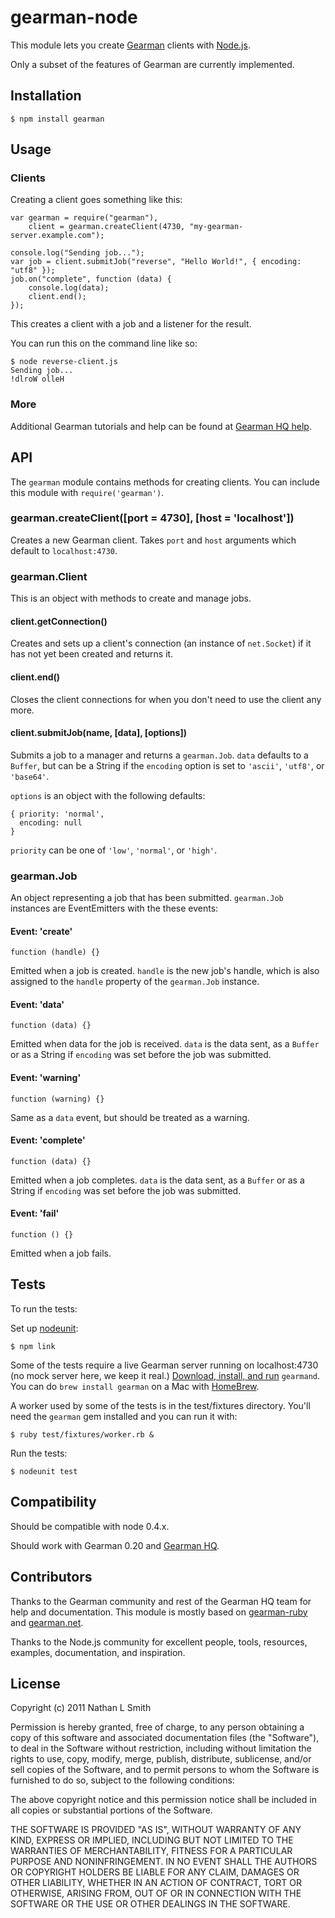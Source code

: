 # gearman-node

This module lets you create [Gearman](http://gearman.org/) clients with [Node.js](http://nodejs.org/).

Only a subset of the features of Gearman are currently implemented.

## Installation

    $ npm install gearman

## Usage

### Clients

Creating a client goes something like this:

    var gearman = require("gearman"),
        client = gearman.createClient(4730, "my-gearman-server.example.com");

    console.log("Sending job...");
    var job = client.submitJob("reverse", "Hello World!", { encoding: "utf8" });
    job.on("complete", function (data) {
        console.log(data);
        client.end();
    });

This creates a client with a job and a listener for the result.

You can run this on the command line like so:

    $ node reverse-client.js
    Sending job...
    !dlroW olleH

### More

Additional Gearman tutorials and help can be found at [Gearman HQ help](http://gearmanhq.com/help/).

## API

The `gearman` module contains methods for creating clients. You can include this module with `require('gearman')`.

### gearman.createClient([port = 4730], [host = 'localhost'])

Creates a new Gearman client. Takes `port` and `host` arguments which default to `localhost:4730`.

### gearman.Client

This is an object with methods to create and manage jobs.

#### client.getConnection()

Creates and sets up a client's connection (an instance of `net.Socket`) if it has not yet been created and returns it.

#### client.end()

Closes the client connections for when you don't need to use the client any more.

#### client.submitJob(name, [data], [options])

Submits a job to a manager and returns a `gearman.Job`. `data` defaults to a `Buffer`, but can be a String if the `encoding` option is set to `'ascii'`, `'utf8'`, or `'base64'`.

`options` is an object with the following defaults:

    { priority: 'normal',
      encoding: null
    }

`priority` can be one of `'low'`, `'normal'`, or `'high'`.

### gearman.Job

An object representing a job that has been submitted. `gearman.Job` instances are EventEmitters with the these events:

#### Event: 'create'

`function (handle) {}`

Emitted when a job is created. `handle` is the new job's handle, which is also assigned to the `handle` property of the `gearman.Job` instance.

#### Event: 'data'

`function (data) {}`

Emitted when data for the job is received. `data` is the data sent, as a `Buffer` or as a String if `encoding` was set before the job was submitted.

#### Event: 'warning'

`function (warning) {}`

Same as a `data` event, but should be treated as a warning.

#### Event: 'complete'

`function (data) {}`

Emitted when a job completes. `data` is the data sent, as a `Buffer` or as a String if `encoding` was set before the job was submitted.

#### Event: 'fail'

`function () {}`

Emitted when a job fails.

## Tests

To run the tests:

Set up [nodeunit](https://github.com/caolan/nodeunit):

    $ npm link

Some of the tests require a live Gearman server running on localhost:4730 (no mock server here, we keep it real.) [Download, install, and run](http://gearman.org/index.php?id=download#gearmand_c) `gearmand`. You can do `brew install gearman` on a Mac with [HomeBrew](http://mxcl.github.com/homebrew/).

A worker used by some of the tests is in the test/fixtures directory. You'll need the `gearman` gem installed and you can run it with:

    $ ruby test/fixtures/worker.rb &

Run the tests:

    $ nodeunit test

## Compatibility

Should be compatible with node 0.4.x.

Should work with Gearman 0.20 and [Gearman HQ](http://gearmanhq.com/).

## Contributors

Thanks to the Gearman community and rest of the Gearman HQ team for help and documentation. This module is mostly based on [gearman-ruby](https://github.com/gearman-ruby/gearman-ruby) and [gearman.net](https://launchpad.net/gearman.net).

Thanks to the Node.js community for excellent people, tools, resources, examples, documentation, and inspiration.

## License

Copyright (c) 2011 Nathan L Smith

Permission is hereby granted, free of charge, to any person obtaining a copy
of this software and associated documentation files (the "Software"), to deal
in the Software without restriction, including without limitation the rights
to use, copy, modify, merge, publish, distribute, sublicense, and/or sell
copies of the Software, and to permit persons to whom the Software is
furnished to do so, subject to the following conditions:

The above copyright notice and this permission notice shall be included in
all copies or substantial portions of the Software.

THE SOFTWARE IS PROVIDED "AS IS", WITHOUT WARRANTY OF ANY KIND, EXPRESS OR
IMPLIED, INCLUDING BUT NOT LIMITED TO THE WARRANTIES OF MERCHANTABILITY,
FITNESS FOR A PARTICULAR PURPOSE AND NONINFRINGEMENT. IN NO EVENT SHALL THE
AUTHORS OR COPYRIGHT HOLDERS BE LIABLE FOR ANY CLAIM, DAMAGES OR OTHER
LIABILITY, WHETHER IN AN ACTION OF CONTRACT, TORT OR OTHERWISE, ARISING FROM,
OUT OF OR IN CONNECTION WITH THE SOFTWARE OR THE USE OR OTHER DEALINGS IN
THE SOFTWARE.
